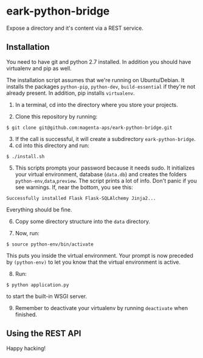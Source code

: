 # eark-python-bridge
Expose a directory and it's content via a REST service.

## Installation
You need to have git and python 2.7 installed. In addition you should have virtualenv and pip as well.

The installation script assumes that we're running on Ubuntu/Debian. It installs the packages ```python-pip```, ```python-dev```, ```build-essential``` if they're not already present. In addition, pip installs ```virtualenv```.

1. In a terminal, cd into the directory where you store your projects.

2. Clone this repository by running:
  ```
  $ git clone git@github.com:magenta-aps/eark-python-bridge.git
  ```
3. If the call is successful, it will create a subdirectory ```eark-python-bridge```.
4. cd into this directory and run:
  ```
  $ ./install.sh
  ```
5. This scripts prompts your password because it needs sudo. It initializes your virtual environment, database (```data.db```) and creates the folders ```python-env```,```data```,```preview```. The script prints a lot of info. Don't panic if you see warnings. If, near the bottom, you see this:

  ```
  Successfully installed Flask Flask-SQLAlchemy Jinja2...
  ```

Everything should be fine.

6. Copy some directory structure into the ```data``` directory.

7. Now, run:

  ```
  $ source python-env/bin/activate
  ```

This puts you inside the virtual environment. Your prompt is now preceded by ```(python-env)``` to let you know that the virtual environment is active.

8. Run:

  ```
  $ python application.py
  ``` 

to start the built-in WSGI server.

9. Remember to deactivate your virtualenv by running ```deactivate``` when finished.

## Using the REST API



Happy hacking!
